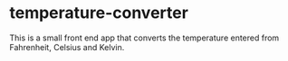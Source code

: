 # temperature-converter
This is a small front end app that converts the temperature entered from Fahrenheit, Celsius and Kelvin.
